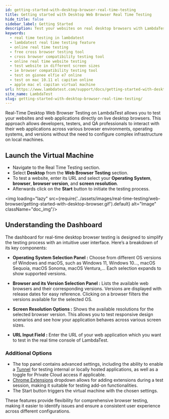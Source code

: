 ```yaml
---
id: getting-started-with-desktop-browser-real-time-testing
title: Getting started with Desktop Web Browser Real Time Testing
hide_title: false
sidebar_label: Getting Started
description: Test your websites on real desktop browsers with LambdaTest's Real-Time Desktop Web Browser Testing. Easily launch virtual machines and test across different OS, browsers, and versions.
keywords:
  - real time testing in lambdatest
  - lambdatest real time testing feature
  - online real time testing
  - free cross browser testing tool
  - cross browser compatibility testing tool
  - online real time website testing
  - test website in different screen sizes
  - ie browser compatibility testing tool
  - test on gionee elfie e7 online
  - test on mac 10.11 el capitan online
  - apple mac el capitan virtual machine
url: https://www.lambdatest.com/support/docs/getting-started-with-desktop-browser-real-time-testing/
site_name: LambdaTest
slug: getting-started-with-desktop-browser-real-time-testing/
---
```


<script type="application/ld+json"
      dangerouslySetInnerHTML={{ __html: JSON.stringify({
       "@context": "https://schema.org",
        "@type": "BreadcrumbList",
        "itemListElement": [{
          "@type": "ListItem",
          "position": 1,
          "name": "LambdaTest",
          "item": "https://www.lambdatest.com"
        },{
          "@type": "ListItem",
          "position": 2,
          "name": "Support",
          "item": "https://www.lambdatest.com/support/docs/"
        },{
          "@type": "ListItem",
          "position": 3,
          "name": "Real Time Desktop Browser Testing",
          "item": "https://www.lambdatest.com/support/docs/getting-started-with-desktop-browser-real-time-testing/"
        }]
      })
    }}
></script>
Real-Time Desktop Web Browser Testing on LambdaTest allows you to test your websites and web applications directly on live desktop browsers. This approach allows developers, testers, and QA professionals to interact with their web applications across various browser environments, operating systems, and versions without the need to configure complex infrastructure on local machines. 

<div className="ytframe"> 
<div className="youtube" data-embed="a6s9oaBxEBM" data-loading-attribute="eager">
  <div className="play-button"></div>
</div>
</div>



## Launch the Virtual Machine

- Navigate to the Real Time Testing section.
- Select **Desktop** from the **Web Browser Testing** section.
- To test a website, enter its URL and select your **Operating System**, **browser**, **browser version**, and **screen resolution**.
- Afterwards click on the **Start** button to initiate the testing process.

<img loading="lazy" src={require('../assets/images/real-time-testing/web-browser/getting-started-with-desktop-browser.gif').default} alt="Image" className="doc_img"/>

## Understanding the Dashboard
The dashboard for real-time desktop browser testing is designed to simplify the testing process with an intuitive user interface. Here’s a breakdown of its key components:

- **Operating System Selection Panel :** Choose from different OS versions of Windows and macOS, such as Windows 11, Windows 10..., macOS Sequoia, macOS Sonoma, macOS Ventura,... Each selection expands to show supported versions.

- **Browser and its Version Selection Panel :** Lists the available web browsers and their corresponding versions. Versions are displayed with release dates for easy reference. Clicking on a browser filters the versions available for the selected OS.

- **Screen Resolution Options :** Shows the available resolutions for the selected browser version. This allows you to test responsive design scenarios and see how your application behaves across various screen sizes.

- **URL Input Field :** Enter the URL of your web application which you want to test in the real time console of LambdaTest.

### Additional Options
- The top panel contains advanced settings, including the ability to enable a [Tunnel](/support/docs/real-time-locally-hosted-pages/) for testing internal or locally hosted applications, as well as a toggle for Private Cloud access if applicable.
- [Chrome Extensions](/support/docs/pre-loaded-chrome-extension/) dropdown allows for adding extensions during a test session, making it suitable for testing add-on functionalities.
- The Start button triggers the virtual machine with the chosen settings.

These features provide flexibility for comprehensive browser testing, making it easier to identify issues and ensure a consistent user experience across different configurations.